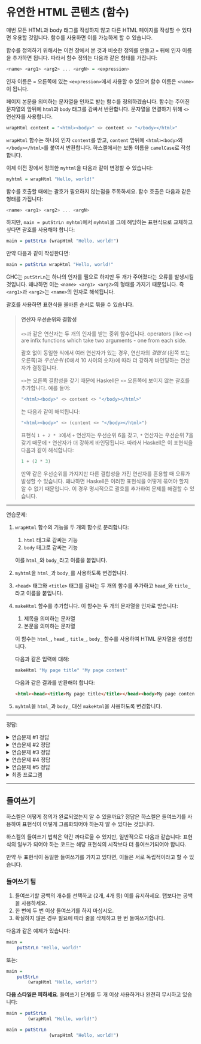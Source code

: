 # 유연한 HTML 콘텐츠 (함수)

매번 모든 HTML과 body 태그를 작성하지 않고 다른 HTML 페이지를 작성할 수 있다면 유용할 것입니다.
함수를 사용하면 이를 가능하게 할 수 있습니다.

함수를 정의하기 위해서는 이전 장에서 본 것과 비슷한 정의를 만들고 `=` 뒤에 인자 이름을 추가하면 됩니다.
따라서 함수 정의는 다음과 같은 형태를 가집니다:

```haskell
<name> <arg1> <arg2> ... <argN> = <expression>
```

인자 이름은 `=` 오른쪽에 있는 `<expression>`에서 사용할 수 있으며 함수 이름은 `<name>`이 됩니다.

페이지 본문을 의미하는 문자열을 인자로 받는 함수를 정의하겠습니다.
함수는 주어진 문자열의 앞뒤에 `html`과 `body` 태그를 감싸서 반환합니다.
문자열을 연결하기 위해 `<>` 연산자를 사용합니다.

```haskell
wrapHtml content = "<html><body>" <> content <> "</body></html>"
```

`wrapHtml` 함수는 하나의 인자 `content`를 받고, `content` 앞뒤에 `<html><body>`와 `</body></html>`를 붙여서 반환합니다.
하스켈에서는 보통 이름을 `camelCase`로 작성합니다.

이제 이전 장에서 정의한 `myhtml`을 다음과 같이 변경할 수 있습니다:

```haskell
myhtml = wrapHtml "Hello, world!"
```

함수를 호출할 때에는 괄호가 필요하지 않는점을 주목하세요. 함수 호출은 다음과 같은 형태를 가집니다:

```haskell
<name> <arg1> <arg2> ... <argN>
```

하지만, `main = putStrLn myhtml`에서 `myhtml`을 그에 해당하는 표현식으로 교체하고 싶다면 괄호를 사용해야 합니다:

```haskell
main = putStrLn (wrapHtml "Hello, world!")
```

만약 다음과 같이 작성한다면:

```haskell
main = putStrLn wrapHtml "Hello, world!"
```

GHC는 `putStrLn`는 하나의 인자를 필요로 하지만 두 개가 주어졌다는 오류를 발생시킬 것입니다.
왜냐하면 이는 `<name> <arg1> <arg2>`의 형태를 가지기 때문입니다.
즉 `<arg1>`과 `<arg2>`는 `<name>`의 인자로 해석됩니다.

괄호를 사용하면 표현식을 올바른 순서로 묶을 수 있습니다.

> #### 연산자 우선순위와 결합성
>
> `<>`과 같은 연산자는 두 개의 인자를 받는 중위 함수입니다.
> operators (like `<>`) are infix functions which take two arguments - one from each side.
>
> 괄호 없이 동일한 식에서 여러 연산자가 있는 경우, 연산자의 *결합성* (왼쪽 또는 오른쪽)과 *우선순위* (0에서 10 사이의 숫자)에 따라 더 강하게 바인딩하는 연산자가 결정됩니다.
>
> `<>`는 오른쪽 결합성을 갖기 때문에 Haskell은 `<>` 오른쪽에 보이지 않는 괄호를 추가합니다. 예를 들어:
>
> ```haskell
> "<html><body>" <> content <> "</body></html>"
> ```
>
> 는 다음과 같이 해석됩니다:
>
> ```haskell
> "<html><body>" <> (content <> "</body></html>")
> ```
>
> 표현식 `1 + 2 * 3`에서 `+` 연산자는 우선순위 6을 갖고, `*` 연산자는 우선순위 7을 갖기 때문에 `*` 연산자가 더 강하게 바인딩됩니다.
> 따라서 Haskell은 이 표현식을 다음과 같이 해석합니다:
>
> ```haskell
> 1 + (2 * 3)
> ```
>
> 만약 같은 우선순위를 가지지만 다른 결합성을 가진 연산자를 혼용할 때 오류가 발생할 수 있습니다.
> 왜냐하면 Haskell은 이러한 표현식을 어떻게 묶어야 할지 알 수 없기 때문입니다.
> 이 경우 명시적으로 괄호를 추가하여 문제를 해결할 수 있습니다.

---

연습문제:

1. `wrapHtml` 함수의 기능을 두 개의 함수로 분리합니다:
   1. `html` 태그로 감싸는 기능
   2. `body` 태그로 감싸는 기능

   이를 `html_`와 `body_`라고 이름을 붙입니다.
2. `myhtml`을 `html_`과 `body_`를 사용하도록 변경합니다.
3. `<head>` 태그와 `<title>` 태그를 감싸는 두 개의 함수를 추가하고 `head_`와 `title_`라고 이름을 붙입니다.
4. `makeHtml` 함수를 추가합니다. 이 함수는 두 개의 문자열을 인자로 받습니다:
   1. 제목을 의미하는 문자열
   2. 본문을 의미하는 문자열
   
   이 함수는 `html_`, `head_`, `title_`, `body_` 함수를 사용하여 HTML 문자열을 생성합니다.
   
   다음과 같은 입력에 대해:
   
   ```haskell
   makeHtml "My page title" "My page content"
   ```
   
   다음과 같은 결과를 반환해야 합니다:
   
   ```html
   <html><head><title>My page title</title></head><body>My page content</body></html>
   ```
5. `myhtml`을 `html_`과 `body_` 대신 `makeHtml`을 사용하도록 변경합니다.

---

정답:

<details>
  <summary>연습문제 #1 정답</summary>

```haskell
html_ content = "<html>" <> content <> "</html>"

body_ content = "<body>" <> content <> "</body>"
```

</details>

<details>
  <summary>연습문제 #2 정답</summary>

```haskell
myhtml = html_ (body_ "Hello, world!")
```

</details>

<details>
  <summary>연습문제 #3 정답</summary>

```haskell
head_ content = "<head>" <> content <> "</head>"

title_ content = "<title>" <> content <> "</title>"
```

</details>

<details>
  <summary>연습문제 #4 정답</summary>

```haskell
makeHtml title content = html_ (head_ (title_ title) <> body_ content)
```

</details>


<details>
  <summary>연습문제 #5 정답</summary>

```haskell
myhtml = makeHtml "Hello title" "Hello, world!"
```

</details>


<details>
  <summary>최종 프로그램</summary>

```haskell
-- hello.hs

main = putStrLn myhtml

myhtml = makeHtml "Hello title" "Hello, world!"

makeHtml title content = html_ (head_ (title_ title) <> body_ content)

html_ content = "<html>" <> content <> "</html>"
  
body_ content = "<body>" <> content <> "</body>"

head_ content = "<head>" <> content <> "</head>"

title_ content = "<title>" <> content <> "</title>"
```

이제 `hello.hs` 프로그램을 실행하고 출력을 파일로 파이프라인으로 전달하고 브라우저에서 열 수 있습니다:

```sh
runghc hello.hs > hello.html
firefox hello.html
```

이제 `Hello, world!`가 페이지에 표시되고 페이지의 제목이 `Hello title`로 표시됩니다.

</details>


---

## 들여쓰기

하스켈은 어떻게 정의가 완료되었는지 알 수 있을까요?
정답은 하스켈은 들여쓰기를 사용하여 표현식이 어떻게 그룹화되어야 하는지 알 수 있다는 것입니다.

하스켈의 들여쓰기 법칙은 약간 까다로울 수 있지만, 일반적으로 다음과 같습니다:
표현식의 일부가 되어야 하는 코드는 해당 표현식의 시작보다 더 들여쓰기되어야 합니다.

만약 두 표현식이 동일한 들여쓰기를 가지고 있다면, 이들은 서로 독립적이라고 할 수 있습니다.


### 들여쓰기 팁

1. 들여쓰기할 공백의 개수를 선택하고 (2개, 4개 등) 이를 유지하세요.
   탭보다는 공백을 사용하세요.
2. 한 번에 두 번 이상 들여쓰기를 하지 마십시오.
3. 확실하지 않은 경우 필요에 따라 줄을 삭제하고 한 번 들여쓰기합니다.

다음과 같은 예제가 있습니다:

```haskell
main =
    putStrLn "Hello, world!"
```

또는:

```haskell
main =
    putStrLn
        (wrapHtml "Hello, world!")
```

__다음 스타일은 피하세요__. 들여쓰기 단계를 두 개 이상 사용하거나 완전히 무시하고 있습니다:

```haskell
main = putStrLn
        (wrapHtml "Hello, world!")
```

```haskell
main = putStrLn
                (wrapHtml "Hello, world!")
```

